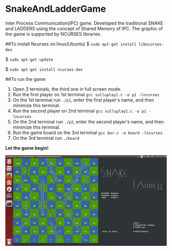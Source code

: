 # SnakeAndLadderGame
Inter Process Communication(IPC) game.
Developed the traditional SNAKE and LADDERS using the concept of Shared Memory of IPC. The graphic of the game is supported by NCURSES libraries.

##To install Ncurses on linux(Ubuntu)
$ `sudo apt-get install libncurses-dev`

$ `sudo apt-get update`

$ `sudo apt-get install ncurses-dev`

##To run the game
1. Open 3 terminals, the third one in full screen mode.
2. Run the first player on 1st terminal `gcc sulluplay1.c -o p1 -lncurses` 
3. On the 1st terminal run `./p1`, enter the first player's name, and then minimize this terminal.
3. Run the second player on 2nd terminal `gcc sulluplay1.c -o p1 -lncurses` 
4. On the 2nd terminal run `./p2`, enter the second player's name, and then minimize this terminal.
5. Run the game board on the 3rd terminal `gcc bor.c -o board -lncurses`
6. On the 3rd terminal run `./board`

**Let the game begin!**

![Screenshot_of_game](img_ins.png)
